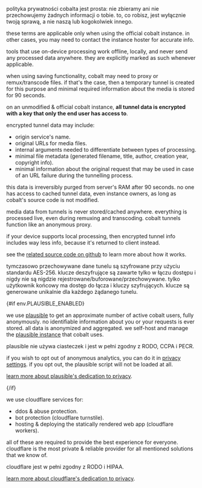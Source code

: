 <script lang="ts">
    import env from "$lib/env";
    import { t } from "$lib/i18n/translations";

    import SectionHeading from "$components/misc/SectionHeading.svelte";
</script>

<section id="general">
<SectionHeading
    title={$t("about.heading.general")}
    sectionId="general"
/>

polityka prywatności cobalta jest prosta: nie zbieramy ani nie przechowujemy
żadnych informacji o tobie. to, co robisz, jest wyłącznie twoją sprawą, a nie
naszą lub kogokolwiek innego.

these terms are applicable only when using the official cobalt instance. in
other cases, you may need to contact the instance hoster for accurate info.
</section>

<section id="local">
<SectionHeading
    title={$t("about.heading.local")}
    sectionId="local"
/>

tools that use on-device processing work offline, locally, and never send any
processed data anywhere. they are explicitly marked as such whenever applicable.
</section>

<section id="saving">
<SectionHeading
    title={$t("about.heading.saving")}
    sectionId="saving"
/>

when using saving functionality, cobalt may need to proxy or remux/transcode
files. if that's the case, then a temporary tunnel is created for this purpose
and minimal required information about the media is stored for 90 seconds.

on an unmodified & official cobalt instance, **all tunnel data is encrypted with
a key that only the end user has access to**.

encrypted tunnel data may include:
- origin service's name.
- original URLs for media files.
- internal arguments needed to differentiate between types of processing.
- minimal file metadata (generated filename, title, author, creation year,
  copyright info).
- minimal information about the original request that may be used in case of an
  URL failure during the tunnelling process.

this data is irreversibly purged from server's RAM after 90 seconds. no one has
access to cached tunnel data, even instance owners, as long as cobalt's source
code is not modified.

media data from tunnels is never stored/cached anywhere. everything is processed
live, even during remuxing and transcoding. cobalt tunnels function like an
anonymous proxy.

if your device supports local processing, then encrypted tunnel info includes
way less info, because it's returned to client instead.

see the [related source code on
github](https://github.com/imputnet/cobalt/tree/main/api/src/stream) to learn
more about how it works.
</section>

<section id="encryption">
<SectionHeading
    title={$t("about.heading.encryption")}
    sectionId="encryption"
/>

tymczasowo przechowywane dane tunelu są szyfrowane przy użyciu standardu
AES-256. klucze deszyfrujące są zawarte tylko w łączu dostępu i nigdy nie są
nigdzie rejestrowane/buforowane/przechowywane. tylko użytkownik końcowy ma
dostęp do łącza i kluczy szyfrujących. klucze są generowane unikalnie dla
każdego żądanego tunelu.
</section>

{#if env.PLAUSIBLE_ENABLED}
<section id="plausible">
<SectionHeading
    title={$t("about.heading.plausible")}
    sectionId="plausible"
/>

we use [plausible](https://plausible.io/) to get an approximate number of active
cobalt users, fully anonymously. no identifiable information about you or your
requests is ever stored. all data is anonymized and aggregated. we self-host and
manage the [plausible instance](https://{env.PLAUSIBLE_HOST}/) that cobalt uses.

plausible nie używa ciasteczek i jest w pełni zgodny z RODO, CCPA i PECR.

if you wish to opt out of anonymous analytics, you can do it in [privacy
settings](/settings/privacy#analytics). if you opt out, the plausible script
will not be loaded at all.

[learn more about plausible's dedication to
privacy](https://plausible.io/privacy-focused-web-analytics).
</section>
{/if}

<section id="cloudflare">
<SectionHeading
    title={$t("about.heading.cloudflare")}
    sectionId="cloudflare"
/>

we use cloudflare services for:
- ddos & abuse protection.
- bot protection (cloudflare turnstile).
- hosting & deploying the statically rendered web app (cloudflare workers).

all of these are required to provide the best experience for everyone.
cloudflare is the most private & reliable provider for all mentioned solutions
that we know of.

cloudflare jest w pełni zgodny z RODO i HIPAA.

[learn more about cloudflare's dedication to
privacy](https://www.cloudflare.com/trust-hub/privacy-and-data-protection/).
</section>
